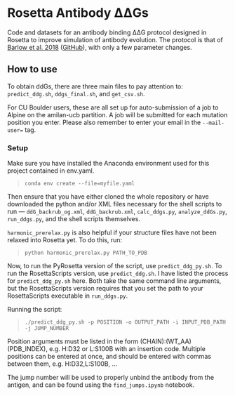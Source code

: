 # Rosetta Antibody ΔΔGs

Code and datasets for an antibody binding ΔΔG protocol designed in Rosetta to improve simulation of antibody evolution. The protocol is that of [Barlow et al. 2018](https://pubs.acs.org/doi/10.1021/acs.jpcb.7b11367) ([GitHub](https://github.com/Kortemme-Lab/flex_ddG_tutorial)), with only a few parameter changes. 

## How to use

To obtain ddGs, there are three main files to pay attention to: `predict_ddg.sh`, `ddgs_final.sh`, and `get_csv.sh`. 

For CU Boulder users, these are all set up for auto-submission of a job to Alpine on the amilan-ucb partition. A job will be submitted for each mutation position you enter. Please also remember to enter your email in the `--mail-user=` tag.

### Setup

Make sure you have installed the Anaconda environment used for this project contained in env.yaml.

>`conda env create --file=myfile.yaml`

Then ensure that you have either cloned the whole repository or have downloaded the python and/or XML files necessary for the shell scripts to run — `ddG_backrub_og.xml`, `ddG_backrub.xml`, `calc_ddgs.py`, `analyze_ddGs.py`, `run_ddgs.py`, and the shell scripts themselves.

`harmonic_prerelax.py` is also helpful if your structure files have not been relaxed into Rosetta yet. To do this, run:

>`python harmonic_prerelax.py PATH_TO_PDB`

Now, to run the PyRosetta version of the script, use `predict_ddg_py.sh`. To run the RosettaScripts version, use `predict_ddg.sh`. I have listed the process for `predict_ddg_py.sh` here. Both take the same command line arguments, but the RosettaScripts version requires that you set the path to your RosettaScripts executable in `run_ddgs.py`.

Running the script:

>`./predict_ddg_py.sh -p POSITION -o OUTPUT_PATH -i INPUT_PDB_PATH -j JUMP_NUMBER`

Position arguments must be listed in the form (CHAIN):(WT_AA)(PDB_INDEX), e.g. H:D32 or L:S100B with an insertion code. Multiple positions can be entered at once, and should be entered with commas between them, e.g. H:D32,L:S100B, ...

The jump number will be used to properly unbind the antibody from the antigen, and can be found using the `find_jumps.ipynb` notebook. 